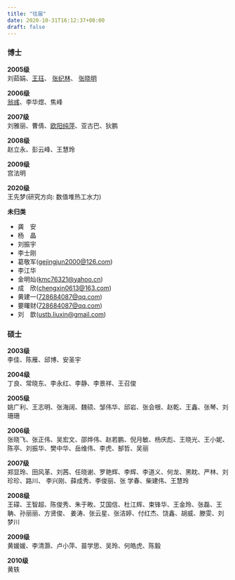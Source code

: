 ```yaml
---
title: "往届"
date: 2020-10-31T16:12:37+08:00
draft: false
---
```


### 博士
**2005级**  
刘茹娟、[王珏](http://www.cnic.cas.cn/yfdw/yqch/index_64631.html?json=http://sourcedb.cnic.cas.cn/zw/zjrc/yqch/201605/t20160531_4613524.json)、
[张纪林](http://cbs.hdu.edu.cn/2020/0622/c2588a109906/page.htm)、
[张晓明](https://xxxy.web.hebust.edu.cn/jyjx/yjsjy/ssjy/zhangxiaoming.htm)

**2006级**  
[翁彧](https://xingong.muc.edu.cn/info/1051/1150.htm)、李华煜、焦峰

**2007级**  
刘雅丽、曹倩、[欧阳纯萍](http://jsjxy.usc.edu.cn/info/2022/4741.htm)、亚古巴、狄鹏

**2008级**  
赵立永、彭云峰、王慧玲

**2009级**  
宫法明

**2020级**  
王先梦(研究方向: 数值堆热工水力)

**未归类**
- 龚　安
- 杨　晶
- 刘振宇
- 李士刚
- 葛敬军(gejingjun2000@126.com)
- 李江华
- 金明灿(kmc76321@yahoo.cn)
- 成　欣(chengxin0613@163.com)
- 黄建一(728684087@qq.com)
- 要曙财(728684087@qq.com)
- 刘　歆(ustb.liuxin@gmail.com)

### 硕士
**2003级**  
李佳、陈雁、邱博、安圣宇

**2004级**  
丁良、常晓东、李永红、李静、李景祥、王召俊

**2005级**   
姚广利、王志明、张海阔、魏硕、邹伟华、邱岩、张会根、赵乾、王鑫、张琴、刘珊珊

**2006级**  
张晓飞、张正伟、吴宏文、邵烨伟、赵若鹏、倪月敏、杨庆彪、王晓光、王小妮、陈亭、刘振华、樊中华、岳维伟、李虎、郜哲、吴丽

**2007级**  
郑显玲、田风革、刘茜、任晓谢、罗艳辉、李辉、李道义、何龙、黑眈、严林、刘珍珍、路川、 李兴刚、薛成秀、李俊丽、张 学春、柴建伟、王慧玲

**2008级**  
王礞、王智超、陈俊秀、朱于畋、艾国信、杜江辉、束锋华、王金玲、张磊、王聃、孙丽丽、方贤俊、 姜涛、张云星、张洁婷、付红杰、饶鑫、胡威、滕雯、刘梦川

**2009级**  
黄媛媛、李清灏、卢小萍、苗学思、吴玲、何皓虎、陈毅

**2010级**  
黄轶
